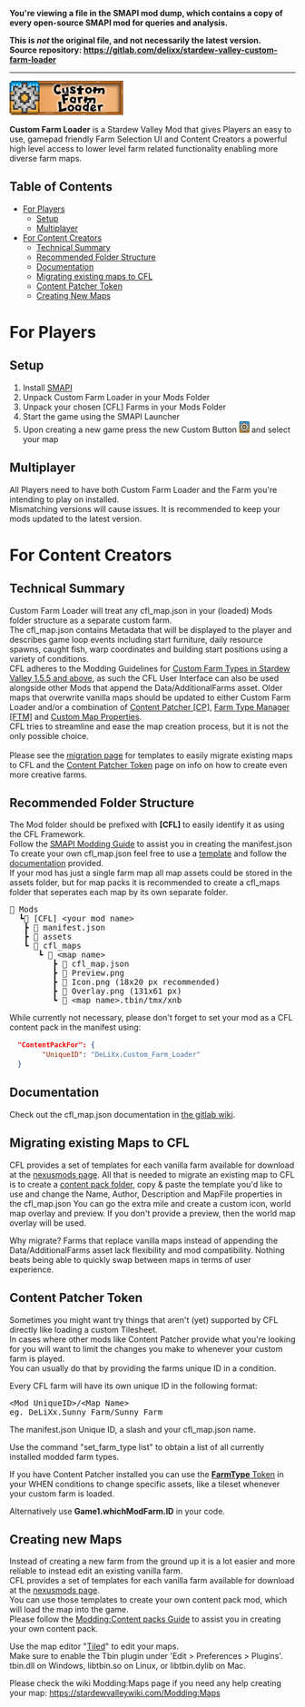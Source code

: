 **You're viewing a file in the SMAPI mod dump, which contains a copy of every open-source SMAPI mod
for queries and analysis.**

**This is _not_ the original file, and not necessarily the latest version.**  
**Source repository: https://gitlab.com/delixx/stardew-valley-custom-farm-loader**

----

<img src="Custom Farm Loader/Assets/Logo.png" alt="Logo" width="200" height="60">

<b>Custom Farm Loader</b> is a Stardew Valley Mod that gives Players an easy to use, gamepad friendly Farm Selection UI and Content Creators a powerful high level access to lower level farm related functionality enabling more diverse farm maps.

<!-- TABLE OF CONTENTS -->
## Table of Contents

* [For Players](#for-players)
  * [Setup](#setup)
  * [Multiplayer](#multiplayer)
* [For Content Creators](#for-content-creators)
  * [Technical Summary](#technical-summary)
  * [Recommended Folder Structure](#recommended-folder-structure)
  * [Documentation](#documentation)
  * [Migrating existing maps to CFL](#migrating-existing-maps-to-cfl)
  * [Content Patcher Token](#content-patcher-token)
  * [Creating New Maps](#creating-new-maps)
# For Players

## Setup

1. Install [SMAPI](https://smapi.io/)
2. Unpack Custom Farm Loader in your Mods Folder
3. Unpack your chosen \[CFL\] Farms in your Mods Folder
4. Start the game using the SMAPI Launcher
5. Upon creating a new game press the new Custom Button <img src="Custom Farm Loader/Assets/CustomFarmIcon.png" alt="Logo" width="18" height="20"> and select your map

## Multiplayer

All Players need to have both Custom Farm Loader and the Farm you're intending to play on installed. <br>
Mismatching versions will cause issues. It is recommended to keep your mods updated to the latest version.

# For Content Creators

## Technical Summary

Custom Farm Loader will treat any cfl_map.json in your (loaded) Mods folder structure as a separate custom farm.<br>
The cfl_map.json contains Metadata that will be displayed to the player and describes game loop events including start furniture, daily resource spawns, caught fish, warp coordinates and building start positions using a variety of conditions.<br>
CFL adheres to the Modding Guidelines for [Custom Farm Types in Stardew Valley 1.5.5 and above](https://stardewvalleywiki.com/Modding:Migrate_to_Stardew_Valley_1.5.5#Custom_farm_types), as such the CFL User Interface can also be used alongside other Mods that append the Data/AdditionalFarms asset.
Older maps that overwrite vanilla maps should be updated to either Custom Farm Loader and/or a combination of [Content Patcher [CP]](https://www.nexusmods.com/stardewvalley/mods/1915), [Farm Type Manager [FTM]](https://www.nexusmods.com/stardewvalley/mods/3231) and [Custom Map Properties](https://stardewvalleywiki.com/Modding:Maps#Known_map_properties).<br>
CFL tries to streamline and ease the map creation process, but it is not the only possible choice.<br><br>
Please see the [migration page](#migrating-existing-maps-to-cfl) for templates to easily migrate existing maps to CFL and the [Content Patcher Token](#content-patcher-token) page on info on how to create even more creative farms.

## Recommended Folder Structure

The Mod folder should be prefixed with <b>[CFL]</b> to easily identify it as using the CFL Framework.<br>
Follow the [SMAPI Modding Guide](https://stardewvalleywiki.com/Modding:Modder_Guide/APIs/Manifest) to assist you in creating the manifest.json<br>
To create your own cfl_map.json feel free to use a [template](#migrating-existing-maps-to-cfl) and follow the [documentation](#documentation) provided.<br>
If your mod has just a single farm map all map assets could be stored in the assets folder, but for map packs it is recommended to create a cfl_maps folder that seperates each map by its own separate folder.

<pre>
📂 Mods
  ┗📂 [CFL] &lt;your mod name&gt;
   ┣ 📜 manifest.json
   ┣ 📁 assets
   ┗ 📂 cfl_maps
      ┗ 📂 &lt;map name&gt;
         ┣ 📜 cfl_map.json
         ┣ 🌆 Preview.png
         ┣ 🌆 Icon.png (18x20 px recommended)
         ┣ 🌆 Overlay.png (131x61 px)
         ┗ 📄 &lt;map name&gt;.tbin/tmx/xnb
</pre>

While currently not necessary, please don't forget to set your mod as a CFL content pack in the manifest using:

```json
  "ContentPackFor": {
        "UniqueID": "DeLiXx.Custom_Farm_Loader"
  }
```

## Documentation

Check out the cfl_map.json documentation in [the gitlab wiki](https://gitlab.com/delixx/stardew-valley-custom-farm-loader/-/wikis/home#table-of-contents).

## Migrating existing Maps to CFL

CFL provides a set of templates for each vanilla farm available for download at the [nexusmods page](https://www.nexusmods.com/stardewvalley/mods/13804).
All that is needed to migrate an existing map to CFL is to create a [content pack folder](#recommended-folder-structure), copy & paste the template you'd like to use and change the Name, Author, Description and MapFile properties in the cfl_map.json
You can go the extra mile and create a custom icon, world map overlay and preview.
If you don't provide a preview, then the world map overlay will be used.

Why migrate?
Farms that replace vanilla maps instead of appending the Data/AdditionalFarms asset lack flexibility and mod compatibility.
Nothing beats being able to quickly swap between maps in terms of user experience.

## Content Patcher Token

Sometimes you might want try things that aren't (yet) supported by CFL directly like loading a custom Tilesheet.<br>
In cases where other mods like Content Patcher provide what you're looking for you will want to limit the changes you make to whenever your custom farm is played.<br>
You can usually do that by providing the farms unique ID in a condition.

Every CFL farm will have its own unique ID in the following format:
<pre>
&lt;Mod UniqueID&gt;/&lt;Map Name&gt;
eg. DeLiXx.Sunny_Farm/Sunny Farm
</pre>
The manifest.json Unique ID, a slash and your cfl_map.json name.

Use the command "set_farm_type list" to obtain a list of all currently installed modded farm types.

If you have Content Patcher installed you can use the [<b>FarmType</b> Token](https://github.com/Pathoschild/StardewMods/blob/develop/ContentPatcher/docs/author-guide/tokens.md#world) in your WHEN conditions to change specific assets, like a tileset whenever your custom farm is loaded.

Alternatively use <b>Game1.whichModFarm.ID</b> in your code.

## Creating new Maps

Instead of creating a new farm from the ground up it is a lot easier and more reliable to instead edit an existing vanilla farm.<br>
CFL provides a set of templates for each vanilla farm available for download at the [nexusmods page](https://www.nexusmods.com/stardewvalley/mods/13804).<br>
You  can use those templates to create your own content pack mod, which will load the map into the game.<br>
Please follow the [Modding:Content packs Guide](https://stardewvalleywiki.com/Modding:Content_packs) to assist you in creating your own content pack.

Use the map editor "[Tiled](#https://www.mapeditor.org/)" to edit your maps.<br>
Make sure to enable the Tbin plugin under 'Edit &gt; Preferences &gt; Plugins'.<br>
tbin.dll on Windows, libtbin.so on Linux, or libtbin.dylib on Mac.

Please check the wiki Modding:Maps page if you need any help creating your map:
https://stardewvalleywiki.com/Modding:Maps

